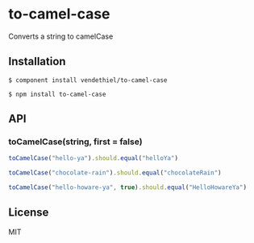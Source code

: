 
# to-camel-case

  Converts a string to camelCase

## Installation

    $ component install vendethiel/to-camel-case

    $ npm install to-camel-case

## API

### toCamelCase(string, first = false)

```js
toCamelCase("hello-ya").should.equal("helloYa")

toCamelCase("chocolate-rain").should.equal("chocolateRain")

toCamelCase("hello-howare-ya", true).should.equal("HelloHowareYa")
```

## License

  MIT
